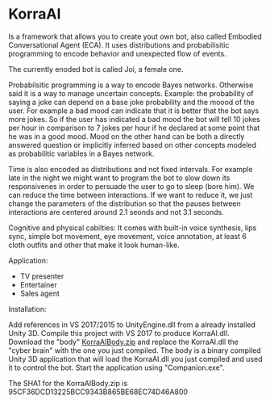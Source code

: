 # KorraAI

Is a framework that allows you to create yout own bot, also called Embodied Conversational Agent (ECA). It uses distributions and probabilisitic programming to encode behavior and unexpected flow of events.

The currently enoded bot is called Joi, a female one. 

Probabilsitic programming is a way to encode Bayes networks. Otherwise said it is a way to manage uncertain concepts. Example: the probability of saying a joke can depend on a base joke probability and the moood of the user. For example a bad mood can indicate that it is better that the bot says more jokes. So if the user has indicated a bad mood the bot will tell 10 jokes per hour in comparison to 7 jokes per hour if he declared at some point that he was in a good mood. Mood on the other hand can be both a directly answered question or implicitly inferred based on other concepts modeled as probabilitic variables in a Bayes network.

Time is also encoded as distributions and not fixed intervals. For example late in the night we might want to program the bot to slow down its responsivenes in order to persuade the user to go to sleep (bore him). We can reduce the time between interactions. If we want to reduce it, we just change the parameters of the distribution so that the pauses between interactions are centered around 2.1 seonds and not 3.1 seconds.

Cognitive and physical cabilties:
It comes with built-in voice synthesis, lips sync, simple bot movement, eye movement, voice annotation, at least 6 cloth outfits and other that make it look human-like.

Application:
- TV presenter
- Entertainer
- Sales agent

Installation:

Add references in VS 2017/2015 to UnityEngine.dll from a already installed Unity 3D. Compile this project with VS 2017 to produce KorraAI.dll. Download the "body" [KorraAIBody.zip](https://1drv.ms/u/s!AsoOXKPKfQ6FgcoIhAu3oda1hhlSBQ) and replace the KorraAI.dll the "cyber brain" with the one you just compiled. The body is a binary compiled Unity 3D application that will load the KorraAI.dll you just compiled and used it to control the bot. Start the application using "Companion.exe". 

The SHA1 for the KorraAIBody.zip is 95CF36DCD13225BCC9343B865BE68EC74D46A800
